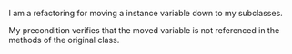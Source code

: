 I am a refactoring for moving a instance variable down to my subclasses.

My precondition verifies that the moved variable is not referenced in the methods of the original class.